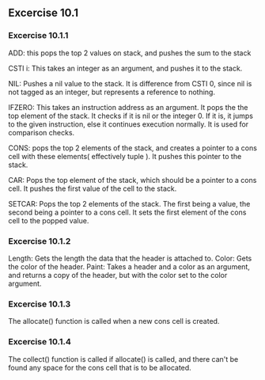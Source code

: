 ﻿## Excercise 10.1

### Excercise 10.1.1
ADD: this pops the top 2 values on stack, and pushes the sum to the stack

CSTI i: This takes an integer as an argument, and pushes it to the stack.

NIL: Pushes a nil value to the stack. It is difference from CSTI 0, since nil is not tagged as an integer, but represents a reference to nothing.


IFZERO: This takes an instruction address as an argument.
It pops the the top element of the stack. It checks if it is nil or the integer 0. If it is, it jumps to the given instruction, else it continues execution normally. It is used for comparison checks.

CONS: pops the top 2 elements of the stack, and creates a pointer to a cons cell with these elements( effectively tuple ). It pushes this pointer to the stack.

CAR: Pops the top element of the stack, which should be a pointer to a cons cell. It pushes the first value of the cell to the stack.


SETCAR: Pops the top 2 elements of the stack. The first being a value, the second being a pointer to a cons cell. It sets the first element of the cons cell to the popped value.

### Excercise 10.1.2
Length: Gets the length the data that the header is attached to.
Color: Gets the color of the header.
Paint: Takes a header and a color as an argument, 
and returns a copy of the header, but with the color set to the color argument.

### Excercise 10.1.3
The allocate() function is called when a new cons cell is created.

### Excercise 10.1.4
The collect() function is called if allocate() is called, and there can't be 
found any space for the cons cell that is to be allocated.

